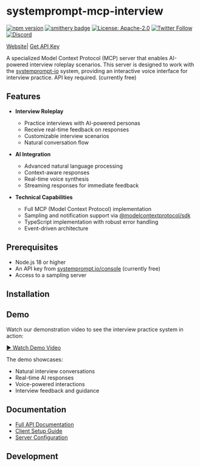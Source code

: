 # systemprompt-mcp-interview

[![npm version](https://img.shields.io/npm/v/systemprompt-mcp-interview.svg)](https://www.npmjs.com/package/systemprompt-mcp-interview)
[![smithery badge](https://smithery.ai/badge/systemprompt-mcp-interview)](https://smithery.ai/server/systemprompt-mcp-interview)
[![License: Apache-2.0](https://img.shields.io/badge/License-Apache%202.0-blue.svg)](https://opensource.org/licenses/Apache-2.0)
[![Twitter Follow](https://img.shields.io/twitter/follow/tyingshoelaces_?style=social)](https://twitter.com/tyingshoelaces_)
[![Discord](https://img.shields.io/discord/1255160891062620252?color=7289da&label=discord)](https://discord.com/invite/wkAbSuPWpr)

[Website](https://systemprompt.io)| [Get API Key](https://systemprompt.io/console)

A specialized Model Context Protocol (MCP) server that enables AI-powered interview roleplay scenarios. This server is designed to work with the [systemprompt-io](https://systemprompt.io/console) system, providing an interactive voice interface for interview practice. API key required. (currently free)

## Features

- **Interview Roleplay**

  - Practice interviews with AI-powered personas
  - Receive real-time feedback on responses
  - Customizable interview scenarios
  - Natural conversation flow

- **AI Integration**

  - Advanced natural language processing
  - Context-aware responses
  - Real-time voice synthesis
  - Streaming responses for immediate feedback

- **Technical Capabilities**
  - Full MCP (Model Context Protocol) implementation
  - Sampling and notification support via [@modelcontextprotocol/sdk](https://github.com/modelcontextprotocol/sdk)
  - TypeScript implementation with robust error handling
  - Event-driven architecture

## Prerequisites

- Node.js 18 or higher
- An API key from [systemprompt.io/console](https://systemprompt.io/console) (currently free)
- Access to a sampling server

## Installation

## Demo

Watch our demonstration video to see the interview practice system in action:

[▶️ Watch Demo Video](https://www.youtube.com/watch?v=n94JtRXXqec)

The demo showcases:

- Natural interview conversations
- Real-time AI responses
- Voice-powered interactions
- Interview feedback and guidance

## Documentation

- [Full API Documentation](https://systemprompt.io/documentation)
- [Client Setup Guide](https://github.com/Ejb503/multimodal-mcp-client)
- [Server Configuration](https://systemprompt.io/docs/server-config)

## Development
